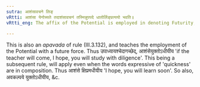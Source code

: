 ```yaml
---
sutra: आशंसावचने लिङ्
vRtti: आशंसा येनोच्यते तदाशंसावचनं तस्मिन्नुपपदे धातोर्लिङ्प्रत्ययो भवति॥
vRtti_eng: The affix of the Potential is employed in denoting Futurity, after a root, when the _upapada_ in composition with it, is a word expressing 'hope'.

---
```

This is also an _apavada_ of rule (III.3.132), and teaches the employment of the Potential with a future force. Thus उपाध्यायश्चेदागच्छेद्, आशंसेयुक्तोऽधीयीय 'if the teacher will come, I hope, you will study with diligence'. This being a subsequent rule, will apply even when the words expressive of 'quickness' are in composition. Thus आशंसे क्षिप्रमधीयीय 'I hope, you will learn soon'. So also, अवकल्पये युक्तोऽधीयीय, &c.
